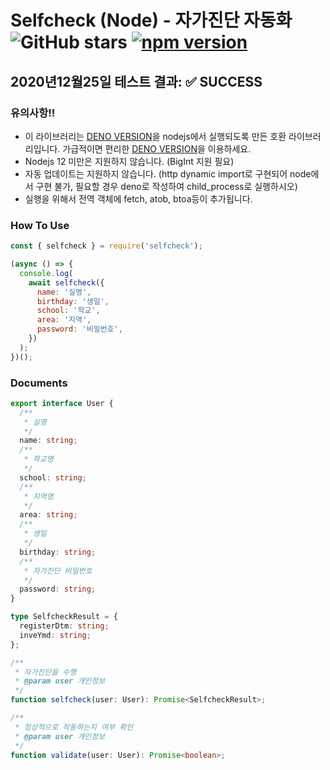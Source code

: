 # Selfcheck (Node) - 자가진단 자동화 ![GitHub stars](https://img.shields.io/github/stars/yj01jung/node-selfcheck?style=social) [![npm version](https://badge.fury.io/js/selfcheck.svg)](https://badge.fury.io/js/selfcheck)

<!--BEGIN_STATUS-->

## 2020년12월25일 테스트 결과: ✅ SUCCESS<br/>

<!--END_STATUS-->

### 유의사항!!

- 이 라이브러리는 [DENO VERSION](https://github.com/yj01jung/deno-selfcheck)을 nodejs에서 실행되도록 만든 호환 라이브러리입니다.
  가급적이면 편리한 [DENO VERSION](https://github.com/yj01jung/deno-selfcheck)을 이용하세요.
- Nodejs 12 미만은 지원하지 않습니다. (BigInt 지원 필요)
- 자동 업데이트는 지원하지 않습니다. (http dynamic import로 구현되어 node에서 구현 불가, 필요할 경우 deno로 작성하여 child_process로 실행하시오)
- 실행을 위해서 전역 객체에 fetch, atob, btoa등이 추가됩니다.

### How To Use

```js
const { selfcheck } = require('selfcheck');

(async () => {
  console.log(
    await selfcheck({
      name: '실명',
      birthday: '생일',
      school: '학교',
      area: '지역',
      password: '비밀번호',
    })
  );
})();
```

### Documents

```ts
export interface User {
  /**
   * 실명
   */
  name: string;
  /**
   * 학교명
   */
  school: string;
  /**
   * 지역명
   */
  area: string;
  /**
   * 생일
   */
  birthday: string;
  /**
   * 자가진단 비밀번호
   */
  password: string;
}

type SelfcheckResult = {
  registerDtm: string;
  inveYmd: string;
};

/**
 * 자가진단을 수행
 * @param user 개인정보
 */
function selfcheck(user: User): Promise<SelfcheckResult>;

/**
 * 정상적으로 작동하는지 여부 확인
 * @param user 개인정보
 */
function validate(user: User): Promise<boolean>;
```
